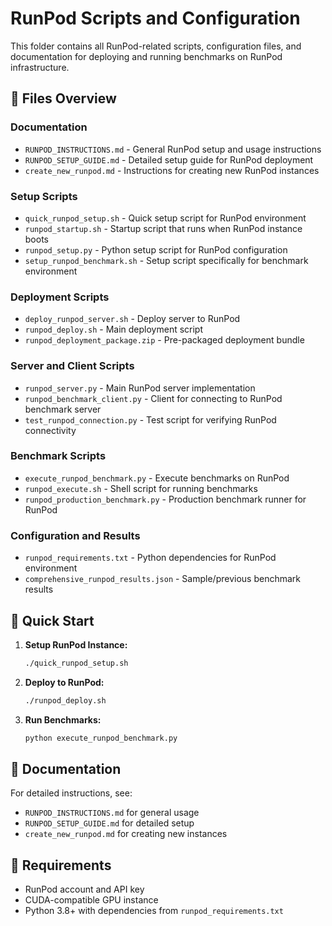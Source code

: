 # RunPod Scripts and Configuration

This folder contains all RunPod-related scripts, configuration files, and documentation for deploying and running benchmarks on RunPod infrastructure.

## 📁 Files Overview

### Documentation
- `RUNPOD_INSTRUCTIONS.md` - General RunPod setup and usage instructions
- `RUNPOD_SETUP_GUIDE.md` - Detailed setup guide for RunPod deployment
- `create_new_runpod.md` - Instructions for creating new RunPod instances

### Setup Scripts
- `quick_runpod_setup.sh` - Quick setup script for RunPod environment
- `runpod_startup.sh` - Startup script that runs when RunPod instance boots
- `runpod_setup.py` - Python setup script for RunPod configuration
- `setup_runpod_benchmark.sh` - Setup script specifically for benchmark environment

### Deployment Scripts
- `deploy_runpod_server.sh` - Deploy server to RunPod
- `runpod_deploy.sh` - Main deployment script
- `runpod_deployment_package.zip` - Pre-packaged deployment bundle

### Server and Client Scripts
- `runpod_server.py` - Main RunPod server implementation
- `runpod_benchmark_client.py` - Client for connecting to RunPod benchmark server
- `test_runpod_connection.py` - Test script for verifying RunPod connectivity

### Benchmark Scripts
- `execute_runpod_benchmark.py` - Execute benchmarks on RunPod
- `runpod_execute.sh` - Shell script for running benchmarks
- `runpod_production_benchmark.py` - Production benchmark runner for RunPod

### Configuration and Results
- `runpod_requirements.txt` - Python dependencies for RunPod environment
- `comprehensive_runpod_results.json` - Sample/previous benchmark results

## 🚀 Quick Start

1. **Setup RunPod Instance:**
   ```bash
   ./quick_runpod_setup.sh
   ```

2. **Deploy to RunPod:**
   ```bash
   ./runpod_deploy.sh
   ```

3. **Run Benchmarks:**
   ```bash
   python execute_runpod_benchmark.py
   ```

## 📖 Documentation

For detailed instructions, see:
- `RUNPOD_INSTRUCTIONS.md` for general usage
- `RUNPOD_SETUP_GUIDE.md` for detailed setup
- `create_new_runpod.md` for creating new instances

## 🔧 Requirements

- RunPod account and API key
- CUDA-compatible GPU instance
- Python 3.8+ with dependencies from `runpod_requirements.txt`
